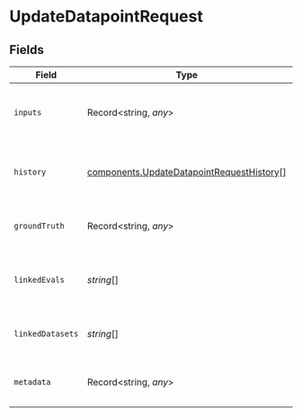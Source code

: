 # UpdateDatapointRequest


## Fields

| Field                                                                                                  | Type                                                                                                   | Required                                                                                               | Description                                                                                            |
| ------------------------------------------------------------------------------------------------------ | ------------------------------------------------------------------------------------------------------ | ------------------------------------------------------------------------------------------------------ | ------------------------------------------------------------------------------------------------------ |
| `inputs`                                                                                               | Record<string, *any*>                                                                                  | :heavy_minus_sign:                                                                                     | Arbitrary JSON object containing the inputs for the datapoint                                          |
| `history`                                                                                              | [components.UpdateDatapointRequestHistory](../../models/components/updatedatapointrequesthistory.md)[] | :heavy_minus_sign:                                                                                     | Conversation history associated with the datapoint                                                     |
| `groundTruth`                                                                                          | Record<string, *any*>                                                                                  | :heavy_minus_sign:                                                                                     | Expected output JSON object for the datapoint                                                          |
| `linkedEvals`                                                                                          | *string*[]                                                                                             | :heavy_minus_sign:                                                                                     | Ids of evaluations where the datapoint is included                                                     |
| `linkedDatasets`                                                                                       | *string*[]                                                                                             | :heavy_minus_sign:                                                                                     | Ids of all datasets that include the datapoint                                                         |
| `metadata`                                                                                             | Record<string, *any*>                                                                                  | :heavy_minus_sign:                                                                                     | Any additional metadata for the datapoint                                                              |
